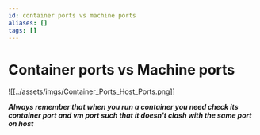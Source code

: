 ```yaml
---
id: container ports vs machine ports
aliases: []
tags: []
---
```


# Container ports vs Machine ports 



![[../assets/imgs/Container_Ports_Host_Ports.png]]

***Always remember that when you run a container you need check its container port and vm port such that it doesn't clash with the same port on host*** 


